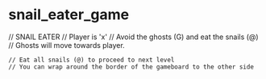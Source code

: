 # snail_eater_game

// SNAIL EATER
    // Player is 'x'
    // Avoid the ghosts (G) and eat the snails (@)
    // Ghosts will move towards player.
    
    // Eat all snails (@) to proceed to next level
    // You can wrap around the border of the gameboard to the other side
